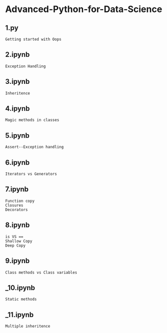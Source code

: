 # Advanced-Python-for-Data-Science

## 1.py
```
Getting started with Oops
```
## 2.ipynb
```
Exception Handling
```
## 3.ipynb
```
Inheritence
```
## 4.ipynb
```
Magic methods in classes
```
## 5.ipynb
```
Assert--Exception handling
```
## 6.ipynb
```
Iterators vs Generators
```
## 7.ipynb
```
Function copy
Closures
Decorators
```
## 8.ipynb
```
is VS ==
Shallow Copy
Deep Copy
```
## 9.ipynb
```
Class methods vs Class variables
```
## _10.ipynb
```
Static methods
```
## _11.ipynb
```
Multiple inheritence
```
